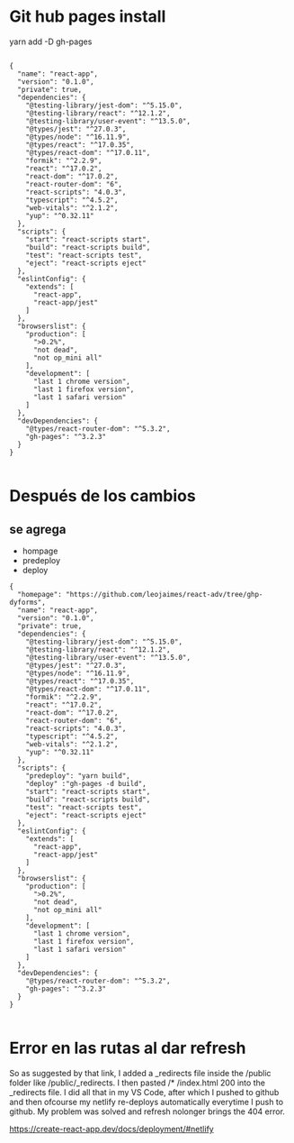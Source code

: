 # Git hub pages install

yarn add -D gh-pages

```

{
  "name": "react-app",
  "version": "0.1.0",
  "private": true,
  "dependencies": {
    "@testing-library/jest-dom": "^5.15.0",
    "@testing-library/react": "^12.1.2",
    "@testing-library/user-event": "^13.5.0",
    "@types/jest": "^27.0.3",
    "@types/node": "^16.11.9",
    "@types/react": "^17.0.35",
    "@types/react-dom": "^17.0.11",
    "formik": "^2.2.9",
    "react": "^17.0.2",
    "react-dom": "^17.0.2",
    "react-router-dom": "6",
    "react-scripts": "4.0.3",
    "typescript": "^4.5.2",
    "web-vitals": "^2.1.2",
    "yup": "^0.32.11"
  },
  "scripts": {
    "start": "react-scripts start",
    "build": "react-scripts build",
    "test": "react-scripts test",
    "eject": "react-scripts eject"
  },
  "eslintConfig": {
    "extends": [
      "react-app",
      "react-app/jest"
    ]
  },
  "browserslist": {
    "production": [
      ">0.2%",
      "not dead",
      "not op_mini all"
    ],
    "development": [
      "last 1 chrome version",
      "last 1 firefox version",
      "last 1 safari version"
    ]
  },
  "devDependencies": {
    "@types/react-router-dom": "^5.3.2",
    "gh-pages": "^3.2.3"
  }
}


```

# Después de los cambios

## se agrega

- hompage
- predeploy
- deploy

```
{
  "homepage": "https://github.com/leojaimes/react-adv/tree/ghp-dyforms",
  "name": "react-app",
  "version": "0.1.0",
  "private": true,
  "dependencies": {
    "@testing-library/jest-dom": "^5.15.0",
    "@testing-library/react": "^12.1.2",
    "@testing-library/user-event": "^13.5.0",
    "@types/jest": "^27.0.3",
    "@types/node": "^16.11.9",
    "@types/react": "^17.0.35",
    "@types/react-dom": "^17.0.11",
    "formik": "^2.2.9",
    "react": "^17.0.2",
    "react-dom": "^17.0.2",
    "react-router-dom": "6",
    "react-scripts": "4.0.3",
    "typescript": "^4.5.2",
    "web-vitals": "^2.1.2",
    "yup": "^0.32.11"
  },
  "scripts": {
    "predeploy": "yarn build",
    "deploy" :"gh-pages -d build",
    "start": "react-scripts start",
    "build": "react-scripts build",
    "test": "react-scripts test",
    "eject": "react-scripts eject"
  },
  "eslintConfig": {
    "extends": [
      "react-app",
      "react-app/jest"
    ]
  },
  "browserslist": {
    "production": [
      ">0.2%",
      "not dead",
      "not op_mini all"
    ],
    "development": [
      "last 1 chrome version",
      "last 1 firefox version",
      "last 1 safari version"
    ]
  },
  "devDependencies": {
    "@types/react-router-dom": "^5.3.2",
    "gh-pages": "^3.2.3"
  }
}


```

# Error en las rutas al dar refresh

So as suggested by that link, I added a \_redirects file inside the /public folder like /public/\_redirects. I then pasted /\* /index.html 200 into the \_redirects file. I did all that in my VS Code, after which I pushed to github and then ofcourse my netlify re-deploys automatically everytime I push to github. My problem was solved and refresh nolonger brings the 404 error.

https://create-react-app.dev/docs/deployment/#netlify
